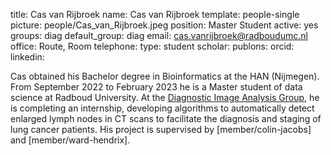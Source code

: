 title: Cas van Rijbroek
name: Cas van Rijbroek
template: people-single
picture: people/Cas_van_Rijbroek.jpeg
position: Master Student
active: yes
groups: diag
default_group: diag
email: cas.vanrijbroek@radboudumc.nl
office: Route, Room 
telephone:
type: student
scholar: 
publons: 
orcid: 
linkedin:

Cas obtained his Bachelor degree in Bioinformatics at the HAN (Nijmegen). From September 2022 to February 2023 he is a Master student of data science at Radboud University.  At the [Diagnostic Image Analysis Group](http://diagnijmegen.nl), he is completing an internship, developing algorithms to automatically detect enlarged lymph nodes in CT scans to facilitate the diagnosis and staging of lung cancer patients. His project is supervised by [member/colin-jacobs] and [member/ward-hendrix].

